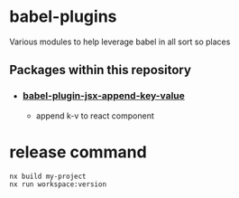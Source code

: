 # babel-plugins

Various modules to help leverage babel in all sort so places

## Packages within this repository

- ### [babel-plugin-jsx-append-key-value](./packages/babel-plugin-jsx-append-key-value/README.md)
  - append k-v to react component

# release command

```
nx build my-project
nx run workspace:version
```
